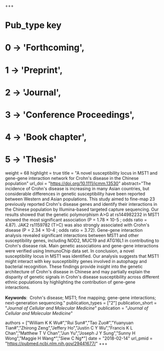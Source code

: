 +++
# Pub_type key
# 0 -> 'Forthcoming',
# 1 -> 'Preprint',
# 2 -> 'Journal',
# 3 -> 'Conference Proceedings',
# 4 -> 'Book chapter',
# 5 -> 'Thesis'

weight = 68
highlight = true
title = "A novel susceptibility locus in MST1 and gene-gene interaction network for Crohn's disease in the Chinese population"
url_doi = "https://doi.org/10.1111/jcmm.13530"
abstract="The incidence of Crohn's disease is increasing in many Asian countries, but considerable differences in genetic susceptibility have been reported between Western and Asian populations. This study aimed to fine-map 23 previously reported Crohn's disease genes and identify their interactions in the Chinese population by Illumina-based targeted capture sequencing. Our results showed that the genetic polymorphism A>G at rs144982232 in MST1 showed the most significant association (P = 1.78 × 10-5 ; odds ratio = 4.87). JAK2 rs1159782 (T>C) was also strongly associated with Crohn's disease (P = 2.34 × 10-4 ; odds ratio = 3.72). Gene-gene interaction analysis revealed significant interactions between MST1 and other susceptibility genes, including NOD2, MUC19 and ATG16L1 in contributing to Crohn's disease risk. Main genetic associations and gene-gene interactions were verified using ImmunoChip data set. In conclusion, a novel susceptibility locus in MST1 was identified. Our analysis suggests that MST1 might interact with key susceptibility genes involved in autophagy and bacterial recognition. These findings provide insight into the genetic architecture of Crohn's disease in Chinese and may partially explain the disparity of genetic signals in Crohn's disease susceptibility across different ethnic populations by highlighting the contribution of gene-gene interactions.<br><br>**Keywords**: &nbsp;Crohn's disease; MST1; fine mapping; gene-gene interactions; next-generation sequencing."
publication_types = ["2"]
publication_short = "*Journal of Cellular and Molecular Medicine*"
publication = "*Journal of Cellular and Molecular Medicine*"

authors = ["William K K Wu#","Rui Sun#","Tao Zuo#","Yuanyuan Tian#","Zhirong Zeng","Jeffery Ho","Justin C Y Wu","Francis K L Chan","Matthew T V Chan","Jun Yu","Joseph J Y Sung","Sunny H Wong","Maggie H Wang*","Siew C Ng*"]
date = "2018-02-14"
url_pmid = "https://pubmed.ncbi.nlm.nih.gov/29441677/"
+++
